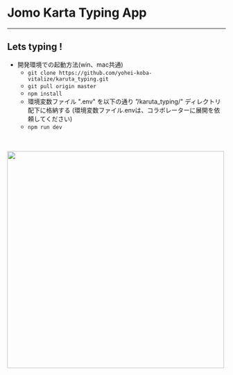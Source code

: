 # Jomo Karta Typing App
---
## Lets typing !

- 開発環境での起動方法(win、mac共通)
  - `git clone https://github.com/yohei-koba-vitalize/karuta_typing.git`
  - `git pull origin master`
  - `npm install`
  - 環境変数ファイル ".env" を以下の通り ”/karuta_typing/" ディレクトリ配下に格納する (環境変数ファイル.envは、コラボレーターに展開を依頼してください)
  - `npm run dev`

<br />
<br />

<img width="500" src="https://drive.google.com/uc?id=1ZPYx8JKGLT86PpEX9ltMYxii5O_NNPaD">
